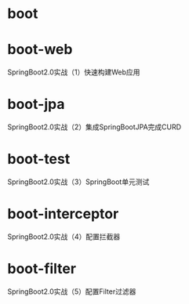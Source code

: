 # boot
# boot-web
SpringBoot2.0实战（1）快速构建Web应用
# boot-jpa
SpringBoot2.0实战（2）集成SpringBootJPA完成CURD
# boot-test
SpringBoot2.0实战（3）SpringBoot单元测试
# boot-interceptor
SpringBoot2.0实战（4）配置拦截器
# boot-filter
SpringBoot2.0实战（5）配置Filter过滤器